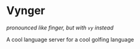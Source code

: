 # Vynger

*pronounced like finger, but with `vy` instead*

A cool language server for a cool golfing language
